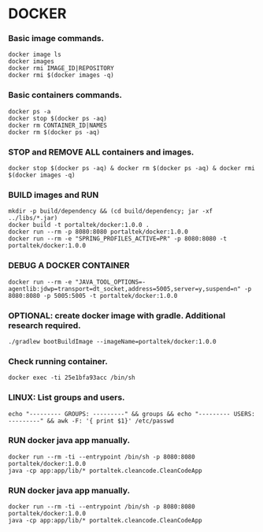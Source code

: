 # DOCKER
### Basic image commands.
    docker image ls
    docker images
    docker rmi IMAGE_ID|REPOSITORY
    docker rmi $(docker images -q)
    
### Basic containers commands.
    docker ps -a
    docker stop $(docker ps -aq)
    docker rm CONTAINER_ID|NAMES
    docker rm $(docker ps -aq)

### STOP and REMOVE ALL containers and images.
    docker stop $(docker ps -aq) & docker rm $(docker ps -aq) & docker rmi $(docker images -q) 
    
### BUILD images and RUN
    mkdir -p build/dependency && (cd build/dependency; jar -xf ../libs/*.jar)
    docker build -t portaltek/docker:1.0.0 .
    docker run --rm -p 8080:8080 portaltek/docker:1.0.0
    docker run --rm -e "SPRING_PROFILES_ACTIVE=PR" -p 8080:8080 -t portaltek/docker:1.0.0

### DEBUG A DOCKER CONTAINER
    docker run --rm -e "JAVA_TOOL_OPTIONS=-agentlib:jdwp=transport=dt_socket,address=5005,server=y,suspend=n" -p 8080:8080 -p 5005:5005 -t portaltek/docker:1.0.0
    
### OPTIONAL: create docker image with gradle. Additional research required.
    ./gradlew bootBuildImage --imageName=portaltek/docker:1.0.0

### Check running container.
    docker exec -ti 25e1bfa93acc /bin/sh


### LINUX: List groups and users.
    echo "--------- GROUPS: ---------" && groups && echo "--------- USERS: ---------" && awk -F: '{ print $1}' /etc/passwd

### RUN docker java app manually.
    docker run --rm -ti --entrypoint /bin/sh -p 8080:8080 portaltek/docker:1.0.0
    java -cp app:app/lib/* portaltek.cleancode.CleanCodeApp
    
    
    
### RUN docker java app manually.
    docker run --rm -ti --entrypoint /bin/sh -p 8080:8080 portaltek/docker:1.0.0
    java -cp app:app/lib/* portaltek.cleancode.CleanCodeApp